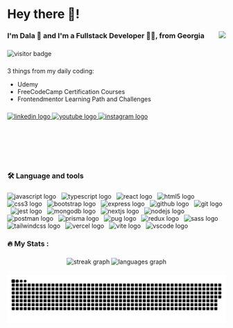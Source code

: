 <h1 align="left">Hey there 👋! </h1>

###

<img align="right" height="300" src="https://media1.giphy.com/media/v1.Y2lkPTc5MGI3NjExYzF0czFhc210YzFmanljOG9icngzYnEzeW9weTRtMG52cTFqMW1mbyZlcD12MV9pbnRlcm5hbF9naWZfYnlfaWQmY3Q9Zw/jBOOXxSJfG8kqMxT11/giphy.gif" />

###

<h3 align="left">I'm Dala 🥷 and I'm a Fullstack Developer 👨‍💻, from Georgia</h3>

###

<div align="left">
  <img src="https://visitor-badge.laobi.icu/badge?page_id=DalaScript.DalaScript" alt="visitor badge"/>
</div>

###

<p align="left">
  3 things from my daily coding:

  - Udemy
  - FreeCodeCamp Certification Courses
  - Frontendmentor Learning Path and Challenges
</p>

###

<div align="left">
  <a href="https://www.linkedin.com/in/nikadalalishvili/" target="_blank">
    <img src="https://img.shields.io/static/v1?message=LinkedIn&logo=linkedin&label=&color=0077B5&logoColor=white&labelColor=&style=plastic" height="25" alt="linkedin logo" />
  </a>
  <a href="https://www.youtube.com/@dalascript" target="_blank">
    <img src="https://img.shields.io/static/v1?message=Youtube&logo=youtube&label=&color=FF0000&logoColor=white&labelColor=&style=plastic" height="25" alt="youtube logo" />
  </a>
  <a href="https://www.instagram.com/dalascript/#" target="_blank">
    <img src="https://img.shields.io/static/v1?message=Instagram&logo=instagram&label=&color=E4405F&logoColor=white&labelColor=&style=plastic" height="25" alt="instagram logo" />
  </a>
</div>

###

<br clear="both">

<h3 align="left">🛠️ Language and tools</h3>

###

<div align="left">
  <img src="https://skillicons.dev/icons?i=js" height="40" alt="javascript logo" />
  <img width="4" />
  <img src="https://skillicons.dev/icons?i=ts" height="40" alt="typescript logo" />
  <img width="4" />
  <img src="https://skillicons.dev/icons?i=react" height="40" alt="react logo" />
  <img width="4" />
  <img src="https://skillicons.dev/icons?i=html" height="40" alt="html5 logo" />
  <img width="4" />
  <img src="https://skillicons.dev/icons?i=css" height="40" alt="css3 logo" />
  <img width="4" />
  <img src="https://skillicons.dev/icons?i=bootstrap" height="40" alt="bootstrap logo" />
  <img width="4" />
  <img src="https://skillicons.dev/icons?i=express" height="40" alt="express logo" />
  <img width="4" />
  <img src="https://skillicons.dev/icons?i=github" height="40" alt="github logo" />
  <img width="4" />
  <img src="https://skillicons.dev/icons?i=git" height="40" alt="git logo" />
  <img width="4" />
  <img src="https://skillicons.dev/icons?i=jest" height="40" alt="jest logo" />
  <img width="4" />
  <img src="https://skillicons.dev/icons?i=mongodb" height="40" alt="mongodb logo" />
  <img width="4" />
  <img src="https://skillicons.dev/icons?i=nextjs" height="40" alt="nextjs logo" />
  <img width="4" />
  <img src="https://skillicons.dev/icons?i=nodejs" height="40" alt="nodejs logo" />
  <img width="4" />
  <img src="https://skillicons.dev/icons?i=postman" height="40" alt="postman logo" />
  <img width="4" />
  <img src="https://skillicons.dev/icons?i=prisma" height="40" alt="prisma logo" />
  <img width="4" />
  <img src="https://skillicons.dev/icons?i=pug" height="40" alt="pug logo" />
  <img width="4" />
  <img src="https://skillicons.dev/icons?i=redux" height="40" alt="redux logo" />
  <img width="4" />
  <img src="https://skillicons.dev/icons?i=sass" height="40" alt="sass logo" />
  <img width="4" />
  <img src="https://skillicons.dev/icons?i=tailwind" height="40" alt="tailwindcss logo" />
  <img width="4" />
  <img src="https://skillicons.dev/icons?i=vercel" height="40" alt="vercel logo" />
  <img width="4" />
  <img src="https://skillicons.dev/icons?i=vite" height="40" alt="vite logo" />
  <img width="4" />
  <img src="https://skillicons.dev/icons?i=vscode" height="40" alt="vscode logo" />
</div>

###

<h3 align="left">🔥 My Stats :</h3>

###

<div align="center">
  <picture>
    <source media="(prefers-color-scheme: dark)" srcset="https://streak-stats.demolab.com?user=dalascript&locale=en&mode=daily&theme=dark&hide_border=false&border_radius=5" />
    <source media="(prefers-color-scheme: light)" srcset="https://streak-stats.demolab.com?user=dalascript&locale=en&mode=daily&theme=default&hide_border=false&border_radius=5" />
    <img src="https://streak-stats.demolab.com?user=dalascript&locale=en&mode=daily&theme=dark&hide_border=false&border_radius=5" height="150" alt="streak graph" />
  </picture>
  <picture>
    <source media="(prefers-color-scheme: dark)" srcset="https://github-readme-stats.vercel.app/api/top-langs?username=dalascript&locale=en&hide_title=false&layout=compact&card_width=320&langs_count=10&theme=dark&hide_border=false" />
    <source media="(prefers-color-scheme: light)" srcset="https://github-readme-stats.vercel.app/api/top-langs?username=dalascript&locale=en&hide_title=false&layout=compact&card_width=320&langs_count=10&theme=default&hide_border=false" />
    <img src="https://github-readme-stats.vercel.app/api/top-langs?username=dalascript&locale=en&hide_title=false&layout=compact&card_width=320&langs_count=10&theme=dark&hide_border=false" height="150" alt="languages graph" />
  </picture>
</div>

###

<picture>
  <source media="(prefers-color-scheme: dark)" srcset="https://raw.githubusercontent.com/dalascript/dalascript/output/github-snake-dark.svg" />
  <source media="(prefers-color-scheme: light)" srcset="https://raw.githubusercontent.com/dalascript/dalascript/output/github-snake.svg" />
  <img alt="github-snake" src="https://raw.githubusercontent.com/dalascript/dalascript/output/github-snake.svg" />
</picture>

###